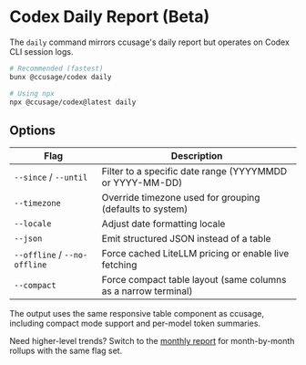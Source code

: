 # Codex Daily Report (Beta)

The `daily` command mirrors ccusage's daily report but operates on Codex CLI session logs.

```bash
# Recommended (fastest)
bunx @ccusage/codex daily

# Using npx
npx @ccusage/codex@latest daily
```

## Options

| Flag                         | Description                                                    |
| ---------------------------- | -------------------------------------------------------------- |
| `--since` / `--until`        | Filter to a specific date range (YYYYMMDD or YYYY-MM-DD)       |
| `--timezone`                 | Override timezone used for grouping (defaults to system)       |
| `--locale`                   | Adjust date formatting locale                                  |
| `--json`                     | Emit structured JSON instead of a table                        |
| `--offline` / `--no-offline` | Force cached LiteLLM pricing or enable live fetching           |
| `--compact`                  | Force compact table layout (same columns as a narrow terminal) |

The output uses the same responsive table component as ccusage, including compact mode support and per-model token summaries.

Need higher-level trends? Switch to the [monthly report](./monthly.md) for month-by-month rollups with the same flag set.
